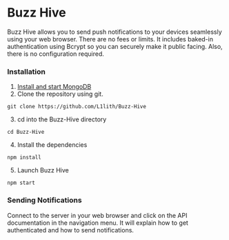 # Buzz Hive
Buzz Hive allows you to send push notifications to your devices seamlessly using your web browser. There are no fees or limits. It includes baked-in authentication using Bcrypt so you can securely make it public facing. Also, there is no configuration required.

### Installation
1. [Install and start MongoDB](https://docs.mongodb.com/manual/administration/install-community/)
2. Clone the repository using git.
```
git clone https://github.com/L1lith/Buzz-Hive
```
3. cd into the Buzz-Hive directory
```
cd Buzz-Hive
```
4. Install the dependencies
```
npm install
```
5. Launch Buzz Hive
```
npm start
```

### Sending Notifications
Connect to the server in your web browser and click on the API documentation in the navigation menu. It will explain how to get authenticated and how to send notifications.
